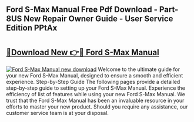 ## Ford S-Max Manual Free Pdf Download - Part-8US New Repair Owner Guide - User Service Edition PPtAx

# <h2><a href="http://cf27419.oget.top/?id=Ford+S-Max+Manual">🔗Download New 👉🔴 Ford S-Max Manual</a></h2>

[![Ford S-Max Manual new download](https://i.imgur.com/5g1atiW.png)](http://cf27419.oget.top/?id=Ford+S-Max+Manual)
Welcome to the ultimate guide for your new Ford S-Max Manual, designed to ensure a smooth and efficient experience. Step-by-Step Guide The following pages provide a detailed step-by-step guide to setting up your Ford S-Max Manual. Experience the efficiency of list of features while using your new Ford S-Max Manual. We trust that the Ford S-Max Manual has been an invaluable resource in your efforts to master your new product. Should you require any assistance, our customer service team is at your disposal.
